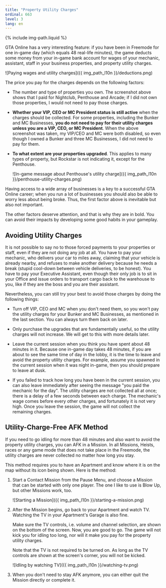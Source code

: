 ```yaml
---
title: "Property Utility Charges"
ordinal: 663
level: 3
lang: en
---
```

{% include img-path.liquid %}

GTA Online has a very interesting feature: if you have been in Freemode for one
in-game day (which equals 48 real-life minutes), the game deducts some money
from your in-game bank account for wages of your mechanic, assistant, staff in
your business properties, and property utility charges.

![Paying wages and utility charges]({{ img_path_l10n }}/deductions.png)

The price you pay for the charges depends on the following factors:

- The number and type of properties you own. The screenshot above shows that I
  paid for Nightclub, Penthouse and Arcade; if I did not own those properties,
  I would not need to pay those charges.

- **Whether your VIP, CEO or MC President status is still active** when the
  charges should be collected. For some properties, including the Bunker and MC
  Businesses, **you do not need to pay for their utility charges unless you are
  a VIP, CEO, or MC President**. When the above screenshot was taken, my
  VIP/CEO and MC were both disabled, so even though I owned a Bunker and three
  MC Businesses, I did not need to pay for them.

- **To what extent are your properties upgraded**. This applies to many types
  of property, but Rockstar is not indicating it, except for the Penthouse.

  ![In-game message about Penthouse's utility
  charge]({{ img_path_l10n }}/penthouse-utility-charges.png)

Having access to a wide array of businesses is a key to a successful GTA Online
career; when you run a lot of businesses you should also be able to worry less
about being broke. Thus, the first factor above is inevitable but also not
important.

The other factors deserve attention, and that is why they are in bold. You can
avoid their impacts by developing some good habits in your gameplay.

## Avoiding Utility Charges

It is not possible to say no to those forced payments to your properties or
staff, even if they are not doing any job at all. You have to pay your
mechanic, who delivers your car to miles away, claiming that your vehicle is
already nearby, and refuses to make another delivery because he needs a break
(stupid cool-down between vehicle deliveries, to be honest). You have to pay
your Executive Assistant, even though their only job is to sit in your Office
and issue orders to transport cargo back to the warehouse to you, like if they
are the boss and you are their assistant.

Nevertheless, you can still try your best to avoid those charges by doing the
following things:

- Turn off VIP, CEO and MC when you don't need them, so you won't pay the
  utility charges for your Bunker and MC Businesses, as mentioned in the last
  section. You can always turn them back on later.

- Only purchase the upgrades that are fundamentally useful, so the utility
  charges will not increase. We will get to this with more details later.

- Leave the current session when you think you have spent about 48 minutes in
  it. Because one in-game day takes 48 minutes, if you are about to see the
  same time of day in the lobby, it is the time to leave and avoid the property
  utility charges. For example, assume you spawned in the current session when
  it was night in-game, then you should prepare to leave at dusk.

- If you failed to track how long you have been in the current session, you can
  also leave immediately after seeing the message "you paid the mechanic for
  the day". The utility charges are not collected all at once; there is a delay
  of a few seconds between each charge. The mechanic's wage comes before every
  other charges, and fortunately it is not very high. Once you leave the
  session, the game will not collect the remaining charges.

## Utility-Charge-Free AFK Method

If you need to go idling for more than 48 minutes and also want to avoid the
property utility charges, you can AFK in a Mission. In all Missions, Heists,
races or any game mode that does not take place in the Freemode, the utility
charges are never collected no matter how long you stay.

This method requires you to have an Apartment and know where it is on the map
without its icon being shown. Here is the method:

1. Start a Contact Mission from the Pause Menu, and choose a Mission that can
   be started with only one player. The one I like to use is Blow Up, but other
   Missions work, too.

   ![Starting a Mission]({{ img_path_l10n }}/starting-a-mission.png)

2. After the Mission begins, go back to your Apartment and watch TV. Watching
   the TV in your Apartment's Garage is also fine.

   Make sure the TV controls, i.e. volume and channel selection, are shown on
   the bottom of the screen. Now, you are good to go. The game will not kick
   you for idling too long, nor will it make you pay for the property utility
   charges.

   Note that the TV is not required to be turned on. As long as the TV controls
   are shown at the screen's corner, you will not be kicked.

   ![Idling by watching TV]({{ img_path_l10n }}/watching-tv.png)

3. When you don't need to stay AFK anymore, you can either quit the Mission
   directly or complete it.
